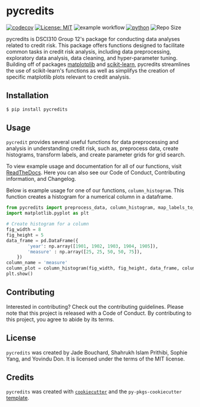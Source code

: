 
# pycredits 

[![codecov](https://codecov.io/gh/DSCI-310-2024/pycredits/graph/badge.svg?token=L68Uui9hpr)](https://codecov.io/gh/DSCI-310-2024/pycredits)
[![License: MIT](https://img.shields.io/badge/License-MIT-yellow.svg)](https://opensource.org/licenses/MIT)
![example workflow](https://github.com/DSCI-310-2024/pycredits/actions/workflows/ci-cd.yml/badge.svg)
[![python](https://img.shields.io/badge/Python-3.9-3776AB.svg?style=flat&logo=python&logoColor=white)](https://www.python.org)
![Repo Size](https://img.shields.io/github/repo-size/DSCI-310-2024/pycredits)


pycredits is DSCI310 Group 12's package for conducting data analyses related to credit risk. This package offers functions designed to facilitate common tasks in credit risk analysis, including data preprocessing, exploratory data analysis, data cleaning, and hyper-parameter tuning. Building off of packages [matplotplib](https://github.com/matplotlib/matplotlib) and [scikit-learn](https://github.com/scikit-learn/scikit-learn), pycredits streamlines the use of scikit-learn's functions as well as simplifys the creation of specific matplotlib plots relevant to credit analysis.

## Installation

```bash
$ pip install pycredits
```

## Usage

`pycredit` provides several useful functions for data preprocessing and analysis in understanding credit risk, such as, preprocess data, create histograms, transform labels, and create parameter grids for grid search. 

To view example usage and documentation for all of our functions, visit [ReadTheDocs](https://pycredits-dsci310.readthedocs.io/en/latest/). Here you can also see our Code of Conduct, Contributing information, and Changelog. 

Below is example usage for one of our functions, `column_histogram`. This function creates a histogram for a numerical column in a dataframe.

```python
from pycredits import preprocess_data, column_histogram, map_labels_to_binary, param_grid_for_grid_search
import matplotlib.pyplot as plt

# Create histogram for a column
fig_width = 8
fig_height = 5
data_frame = pd.DataFrame({
        'year': np.array([1901, 1902, 1903, 1904, 1905]),
        'measure' : np.array([25, 25, 50, 50, 75]),
    })
column_name = 'measure'
column_plot = column_histogram(fig_width, fig_height, data_frame, column_name)
plt.show()
```

## Contributing

Interested in contributing? Check out the contributing guidelines. Please note that this project is released with a Code of Conduct. By contributing to this project, you agree to abide by its terms.

## License

`pycredits` was created by Jade Bouchard, Shahrukh Islam Prithibi, Sophie Yang, and Yovindu Don. It is licensed under the terms of the MIT license.

## Credits

`pycredits` was created with [`cookiecutter`](https://cookiecutter.readthedocs.io/en/latest/) and the `py-pkgs-cookiecutter` [template](https://github.com/py-pkgs/py-pkgs-cookiecutter).
